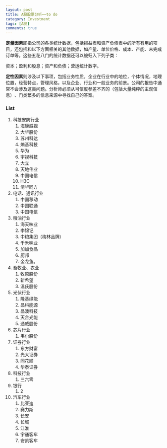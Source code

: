 ```yaml
---
layout: post
title: A股股票分析——to do
category: Investment
tags: [A股]
comments: true
---
```



**定量因素**即指公司的各类统计数据，包括损益表和资产负债表中的所有有用的项目，还包括和以下方面相关的其他数据，如产量、单位价格、成本、产能、未完成订单等。这些五花八门的统计数据还可以被归入下列子类：

资本；盈利和股息；资产和负债；营运统计数字。

**定性因素**则涉及以下事项，包括业务性质，企业在行业中的地位，个体情况，地理位置，经营特点，管理风格，以及企业、行业和一般业务的前景。公司的报告中通常不会涉及这类问题。分析师必须从可信度参差不齐的（包括大量纯粹的主观信息）​、门类繁多的信息来源中寻找自己的答案。

### List

1. 科技安防行业
   1. 海康威视
   2. 大华股份
   3. 苏州科达
   4. 熵基科技
   5. 华为
   6. 宇视科技
   7. 大立
   8. 天地伟业
   9. 中国电信
   10. H3C
   11. 清华同方
2. 电话、通讯行业
   1. 中国移动
   2. 中国联通
   3. 中国电信
3. 粮油行业
   1. 海天味业
   2. 李锦记
   3. 中粮集团（梅林品牌）
   4. 千禾味业
   5. 加加食品
   6. 厨邦
   7. 金龙鱼。
4. 畜牧业、农业
   1. 牧原股份
   2. 新希望
   3. 温氏股份
5. 光伏行业
   1. 隆基绿能
   2. 晶科能源
   3. 晶澳科技
   4. 天合光能
   5. 通威股份
6. 芯片行业
   1. 韦尔股份
7. 证券行业
   1. 东方财富
   2. 光大证券
   3. 同花顺
   4. 华泰证券
8. 科技行业
   1. 三六零
9. 银行
   1. 2
10. 汽车行业
    1. 比亚迪
    2. 赛力斯
    3. 长安
    4. 长城
    5. 江淮
    6. 宇通客车
    7. 安凯客车
